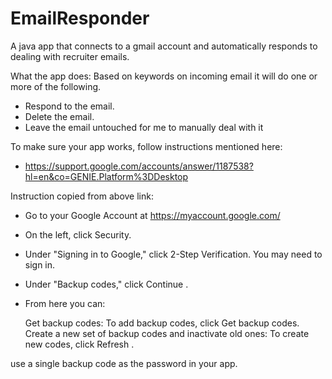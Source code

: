 # EmailResponder
A java app that connects to a gmail account and automatically responds to dealing with recruiter emails.

What the app does:
Based on keywords on incoming email it will do one or more of the following.

- Respond to the email.
- Delete the email.
- Leave the email untouched for me to manually deal with it 


To make sure your app works, follow instructions mentioned here:

- https://support.google.com/accounts/answer/1187538?hl=en&co=GENIE.Platform%3DDesktop

Instruction copied from above link:

- Go to your Google Account at https://myaccount.google.com/
- On the left, click Security.
- Under "Signing in to Google," click 2-Step Verification. You may need to sign in.
- Under "Backup codes," click Continue .
- From here you can:

    Get backup codes: To add backup codes, click Get backup codes.
    Create a new set of backup codes and inactivate old ones: To create new codes, click Refresh .
	
use a single backup code as the password in your app.
